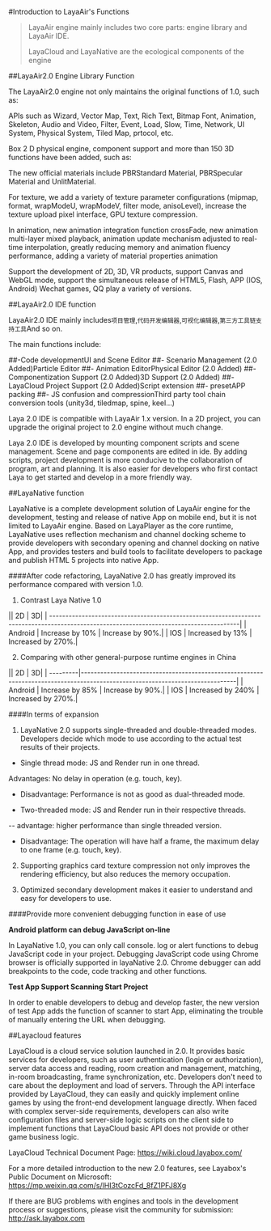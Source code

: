 #Introduction to LayaAir's Functions

> LayaAir engine mainly includes two core parts: engine library and LayaAir IDE.
>
> LayaCloud and LayaNative are the ecological components of the engine



##LayaAir2.0 Engine Library Function

The LayaAir2.0 engine not only maintains the original functions of 1.0, such as:

APIs such as Wizard, Vector Map, Text, Rich Text, Bitmap Font, Animation, Skeleton, Audio and Video, Filter, Event, Load, Slow, Time, Network, UI System, Physical System, Tiled Map, prtocol, etc.

Box 2 D physical engine, component support and more than 150 3D functions have been added, such as:

The new official materials include PBRStandard Material, PBRSpecular Material and UnlitMaterial.

For texture, we add a variety of texture parameter configurations (mipmap, format, wrapModeU, wrapModeV, filter mode, anisoLevel), increase the texture upload pixel interface, GPU texture compression.

In animation, new animation integration function crossFade, new animation multi-layer mixed playback, animation update mechanism adjusted to real-time interpolation, greatly reducing memory and animation fluency performance, adding a variety of material properties animation

Support the development of 2D, 3D, VR products, support Canvas and WebGL mode, support the simultaneous release of HTML5, Flash, APP (IOS, Android) Wechat games, QQ play a variety of versions.


##LayaAir2.0 IDE function

LayaAir2.0 IDE mainly includes`项目管理`,`代码开发编辑器`,`可视化编辑器`,`第三方工具链支持工具`And so on.

The main functions include:

##-Code developmentUI and Scene Editor
##- Scenario Management (2.0 Added)Particle Editor
##- Animation EditorPhysical Editor (2.0 Added)
##- Componentization Support (2.0 Added)3D Support (2.0 Added)
##- LayaCloud Project Support (2.0 Added)Script extension
##- presetAPP packing
##- JS confusion and compressionThird party tool chain conversion tools (unity3d, tiledmap, spine, keel...)



Laya 2.0 IDE is compatible with LayaAir 1.x version. In a 2D project, you can upgrade the original project to 2.0 engine without much change.

Laya 2.0 IDE is developed by mounting component scripts and scene management. Scene and page components are edited in ide. By adding scripts, project development is more conducive to the collaboration of program, art and planning. It is also easier for developers who first contact Laya to get started and develop in a more friendly way.



##LayaNative function

LayaNative is a complete development solution of LayaAir engine for the development, testing and release of native App on mobile end, but it is not limited to LayaAir engine. Based on LayaPlayer as the core runtime, LayaNative uses reflection mechanism and channel docking scheme to provide developers with secondary opening and channel docking on native App, and provides testers and build tools to facilitate developers to package and publish HTML 5 projects into native App.

####After code refactoring, LayaNative 2.0 has greatly improved its performance compared with version 1.0.

1. Contrast Laya Native 1.0

|| 2D | 3D|
| ----------------------------------------------------------------------------------------------------------------------------------------|
| Android | Increase by 10% | Increase by 90%.|
| IOS | Increased by 13% | Increased by 270%.|

2. Comparing with other general-purpose runtime engines in China

|| 2D | 3D|
| ---------|------------------------------------------------------------------------------------------------------------------------------|
| Android | Increase by 85% | Increase by 90%.|
| IOS | Increased by 240% | Increased by 270%.|

####In terms of expansion

1. LayaNative 2.0 supports single-threaded and double-threaded modes. Developers decide which mode to use according to the actual test results of their projects.

- Single thread mode: JS and Render run in one thread.

Advantages: No delay in operation (e.g. touch, key).
- Disadvantage: Performance is not as good as dual-threaded mode.

- Two-threaded mode: JS and Render run in their respective threads.

-- advantage: higher performance than single threaded version.
- Disadvantage: The operation will have half a frame, the maximum delay to one frame (e.g. touch, key).

2. Supporting graphics card texture compression not only improves the rendering efficiency, but also reduces the memory occupation.

3. Optimized secondary development makes it easier to understand and easy for developers to use.

####Provide more convenient debugging function in ease of use

**Android platform can debug JavaScript on-line**

In LayaNative 1.0, you can only call console. log or alert functions to debug JavaScript code in your project. Debugging JavaScript code using Chrome browser is officially supported in layaNative 2.0. Chrome debugger can add breakpoints to the code, code tracking and other functions.

**Test App Support Scanning Start Project**

In order to enable developers to debug and develop faster, the new version of test App adds the function of scanner to start App, eliminating the trouble of manually entering the URL when debugging.



##Layacloud features

LayaCloud is a cloud service solution launched in 2.0. It provides basic services for developers, such as user authentication (login or authorization), server data access and reading, room creation and management, matching, in-room broadcasting, frame synchronization, etc. Developers don't need to care about the deployment and load of servers. Through the API interface provided by LayaCloud, they can easily and quickly implement online games by using the front-end development language directly. When faced with complex server-side requirements, developers can also write configuration files and server-side logic scripts on the client side to implement functions that LayaCloud basic API does not provide or other game business logic.

LayaCloud Technical Document Page: https://wiki.cloud.layabox.com/





For a more detailed introduction to the new 2.0 features, see Layabox's Public Document on Microsoft: https://mp.weixin.qq.com/s/lHI3tCozcFd_8fZ1PFJ8Xg



If there are BUG problems with engines and tools in the development process or suggestions, please visit the community for submission: http://ask.layabox.com